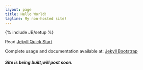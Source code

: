 ```yaml
---
layout: page
title: Hello World!
tagline: My non-hosted site!
---
```

{% include JB/setup %}

Read [Jekyll Quick Start](http://jekyllbootstrap.com/usage/jekyll-quick-start.html)

Complete usage and documentation available at: [Jekyll Bootstrap](http://jekyllbootstrap.com)

##### Site is being built,will post soon.

